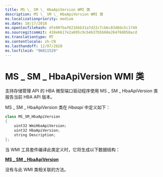 ```yaml
---
title: MS \_ SM \_ HbaApiVersion WMI 类
description: MS \_ SM \_ HbaApiVersion WMI 类
ms.localizationpriority: medium
ms.date: 10/17/2018
ms.openlocfilehash: dfe90fbaf6216bb31a7d22c7cb6c83d8dc5c1749
ms.sourcegitcommit: 418e6617e2a695c9cb4b37b5b60e264760858acd
ms.translationtype: MT
ms.contentlocale: zh-CN
ms.lasthandoff: 12/07/2020
ms.locfileid: "96811529"
---
```

# <a name="ms_sm_hbaapiversion-wmi-class"></a>MS \_ SM \_ HbaApiVersion WMI 类


支持存储管理 API 的 HBA 微型端口驱动程序使用 MS \_ SM \_ HbaApiVersion 类报告当前 HBA API 版本。

MS \_ SM \_ HbaApiVersion 类在 *Hbaapi* 中定义如下：

```cpp
class MS_SM_HbaApiVersion
{
    uint32 WmiHbaApiVersion;  
    uint32 HbaApiVersion;  
    string Description;
};
```

当 WMI 工具套件编译此类定义时，它将生成以下数据结构：

[**MS \_ SM \_ HbaApiVersion**](/previous-versions/windows/hardware/drivers/ff563211(v=vs.85))

没有与此 WMI 类相关联的方法。

 

